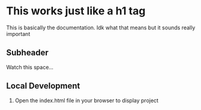 # This works just like a h1 tag

This is basically the documentation. Idk what that means but it sounds really important

## Subheader

Watch this space...

## Local Development

1. Open the index.html file in your browser to display project

